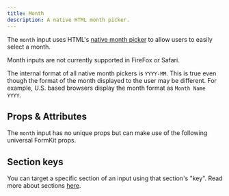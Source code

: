 ```yaml
---
title: Month
description: A native HTML month picker.
---
```



<InputPageHero
title="Month input"
icon="IconInputMonth"
:pro="false"
project-price=""
data-price=""></InputPageHero>

The `month` input uses HTML's [native month picker](https://developer.mozilla.org/en-US/docs/Web/HTML/Element/input/month) to allow users to easily select a month.

<callout type="danger" label="Compatibility warning">
Month inputs are not currently supported in FireFox or Safari.
</callout>

<example
  name="Month input"
  file="/_content/examples/month/month.vue">
</example>

<callout type="warning" label="Formatting">
The internal format of all native month pickers is <code>YYYY-MM</code>. This is true
even though the format of the month displayed to the user may be different. For example, U.S. based browsers display the month format as <code>Month Name YYYY</code>.
</callout>

## Props & Attributes

The `month` input has no unique props but can make use of the following universal
FormKit props.

<reference-table>
</reference-table>

## Section keys
You can target a specific section of an input using that section's "key". Read more about sections [here](/essentials/inputs#sections).

<div>
  <formkit-input-diagram
    label-content="Month you met your significant other"
    prefix-content="📅"
    input-content="2010-05"
    suffix-content="❤️"
    help-content="We'll divide groups based on how long you've been together."
    message-content="Month is required."
  >
  </formkit-input-diagram>
</div>

<reference-table type="sectionKeys" primary="section-key">
</reference-table>
